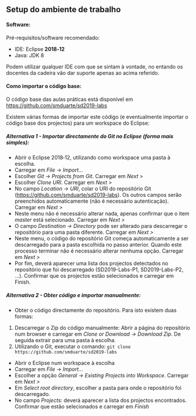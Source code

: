 ## Setup do ambiente de trabalho

#### Software:

Pré-requisitos/software recomendado:
- IDE: Eclipse **2018‑12**
- Java: JDK 8

Podem utilizar qualquer IDE com que se sintam à vontade, no entando os docentes da cadeira vão dar suporte apenas ao acima referido.

#### Como importar o código base:

O código base das aulas práticas está disponível em https://github.com/smduarte/sd2019-labs

Existem várias formas de importar este código (e eventualmente importar o código base dos projectos) para um workspace do Eclipse:

##### Alternativa 1 - Importar directamente do Git no Eclipse (forma mais simples):

- Abrir o Eclipse 2018‑12, utilizando como workspace uma pasta à escolha.
- Carregar em *File* -> *Import...*
- Escolher *Git* -> *Projects from Git*. Carregar em *Next >*
- Escolher *Clone URI*. Carregar em *Next >*
- No campo *Location -> URI*, colar o URI do repositório Git (https://github.com/smduarte/sd2019-labs). 
Os outros campos serão preenchidos automaticamente (não é necessário autenticação). Carregar em *Next >*
- Neste menu não é necessário alterar nada, apenas confirmar que o item *master* está selecionado. Carregar em *Next >*
- O campo *Destination -> Directory* pode ser alterado para descarregar o repositório para uma pasta diferente. Carregar em *Next >*
- Neste menu, o código do repositório Git começa automaticamente a ser descarregado para a pasta escolhida no passo anterior. 
Quando este processo terminar não é necessário alterar nenhuma opção. Carregar em *Next >*
- Por fim, deverá aparecer uma lista dos projectos detectados no repositório que foi descarregado (SD2019-Labs-P1, SD2019-Labs-P2, ...).
Confirmar que os projectos estão selecionados e carregar em Finish.

##### Alternativa 2 - Obter código e importar manualmente:

- Obter o código directamente do repositório. Para isto existem duas formas:
 1. Descarregar o Zip do código manualmente: 
  Abrir a página do repositório num browser e carregar em *Clone or Download -> Download Zip*. De seguida extrair para uma pasta à escolha.
 2. Utilizando o Git, executar o comando: `git clone https://github.com/smduarte/sd2019-labs`
   + Abrir o Eclipse num workspace à escolha
   + Carregar em *File* -> *Import...*
   + Escolher a opção *General* -> *Existing Projects into Workspace*. Carregar em *Next >*
   + Em *Select root directory*, escolher a pasta para onde o repositório foi descarregado.
   + No campo *Projects:* deverá aparecer a lista dos projectos encontrados. Confirmar que estão selecionados e carregar em *Finish*
